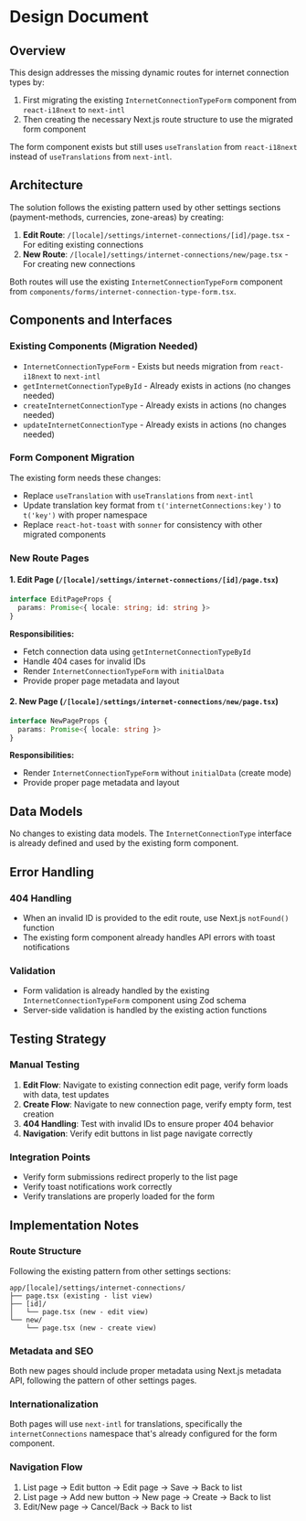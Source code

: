# Design Document

## Overview

This design addresses the missing dynamic routes for internet connection types by:
1. First migrating the existing `InternetConnectionTypeForm` component from `react-i18next` to `next-intl`
2. Then creating the necessary Next.js route structure to use the migrated form component

The form component exists but still uses `useTranslation` from `react-i18next` instead of `useTranslations` from `next-intl`.

## Architecture

The solution follows the existing pattern used by other settings sections (payment-methods, currencies, zone-areas) by creating:

1. **Edit Route**: `/[locale]/settings/internet-connections/[id]/page.tsx` - For editing existing connections
2. **New Route**: `/[locale]/settings/internet-connections/new/page.tsx` - For creating new connections

Both routes will use the existing `InternetConnectionTypeForm` component from `components/forms/internet-connection-type-form.tsx`.

## Components and Interfaces

### Existing Components (Migration Needed)
- `InternetConnectionTypeForm` - Exists but needs migration from `react-i18next` to `next-intl`
- `getInternetConnectionTypeById` - Already exists in actions (no changes needed)
- `createInternetConnectionType` - Already exists in actions (no changes needed)
- `updateInternetConnectionType` - Already exists in actions (no changes needed)

### Form Component Migration
The existing form needs these changes:
- Replace `useTranslation` with `useTranslations` from `next-intl`
- Update translation key format from `t('internetConnections:key')` to `t('key')` with proper namespace
- Replace `react-hot-toast` with `sonner` for consistency with other migrated components

### New Route Pages

#### 1. Edit Page (`/[locale]/settings/internet-connections/[id]/page.tsx`)
```typescript
interface EditPageProps {
  params: Promise<{ locale: string; id: string }>
}
```

**Responsibilities:**
- Fetch connection data using `getInternetConnectionTypeById`
- Handle 404 cases for invalid IDs
- Render `InternetConnectionTypeForm` with `initialData`
- Provide proper page metadata and layout

#### 2. New Page (`/[locale]/settings/internet-connections/new/page.tsx`)
```typescript
interface NewPageProps {
  params: Promise<{ locale: string }>
}
```

**Responsibilities:**
- Render `InternetConnectionTypeForm` without `initialData` (create mode)
- Provide proper page metadata and layout

## Data Models

No changes to existing data models. The `InternetConnectionType` interface is already defined and used by the existing form component.

## Error Handling

### 404 Handling
- When an invalid ID is provided to the edit route, use Next.js `notFound()` function
- The existing form component already handles API errors with toast notifications

### Validation
- Form validation is already handled by the existing `InternetConnectionTypeForm` component using Zod schema
- Server-side validation is handled by the existing action functions

## Testing Strategy

### Manual Testing
1. **Edit Flow**: Navigate to existing connection edit page, verify form loads with data, test updates
2. **Create Flow**: Navigate to new connection page, verify empty form, test creation
3. **404 Handling**: Test with invalid IDs to ensure proper 404 behavior
4. **Navigation**: Verify edit buttons in list page navigate correctly

### Integration Points
- Verify form submissions redirect properly to the list page
- Verify toast notifications work correctly
- Verify translations are properly loaded for the form

## Implementation Notes

### Route Structure
Following the existing pattern from other settings sections:
```
app/[locale]/settings/internet-connections/
├── page.tsx (existing - list view)
├── [id]/
│   └── page.tsx (new - edit view)
└── new/
    └── page.tsx (new - create view)
```

### Metadata and SEO
Both new pages should include proper metadata using Next.js metadata API, following the pattern of other settings pages.

### Internationalization
Both pages will use `next-intl` for translations, specifically the `internetConnections` namespace that's already configured for the form component.

### Navigation Flow
1. List page → Edit button → Edit page → Save → Back to list
2. List page → Add new button → New page → Create → Back to list
3. Edit/New page → Cancel/Back → Back to list